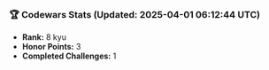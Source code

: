 ### 🏆 Codewars Stats (Updated: 2025-04-01 06:12:44 UTC)

- **Rank:** 8 kyu
- **Honor Points:** 3
- **Completed Challenges:** 1
